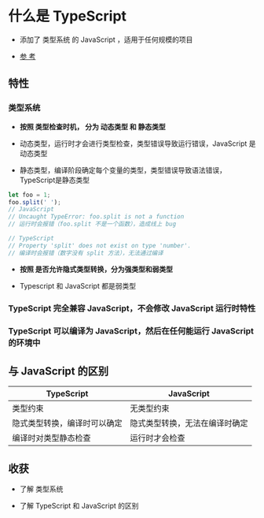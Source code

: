 # 什么是 TypeScript 

- 添加了 类型系统 的 JavaScript ，适用于任何规模的项目

- [参 考](https://ts.xcatliu.com/introduction/what-is-typescript.html)

## 特性

### 类型系统

- **按照 类型检查时机， 分为 动态类型 和 静态类型**

- 动态类型，运行时才会进行类型检查，类型错误导致运行错误，JavaScript 是动态类型

- 静态类型，编译阶段确定每个变量的类型，类型错误导致语法错误，TypeScript是静态类型

```js
let foo = 1;
foo.split(' ');
// JavaScript
// Uncaught TypeError: foo.split is not a function
// 运行时会报错（foo.split 不是一个函数），造成线上 bug

// TypeScript
// Property 'split' does not exist on type 'number'.
// 编译时会报错（数字没有 split 方法），无法通过编译
```

- **按照 是否允许隐式类型转换，分为强类型和弱类型**

- Typescript 和 JavaScript 都是弱类型

### TypeScript 完全兼容 JavaScript，不会修改 JavaScript 运行时特性

### TypeScript 可以编译为 JavaScript，然后在任何能运行 JavaScript 的环境中 

## 与 JavaScript 的区别

| TypeScript | JavaScript | 
| -- | -- |
| 类型约束 | 无类型约束 | 
| 隐式类型转换，编译时可以确定 | 隐式类型转换，无法在编译时确定 |
| 编译时对类型静态检查 | 运行时才会检查 |


## 收获

- 了解 类型系统

- 了解 TypeScript 和 JavaScript 的区别